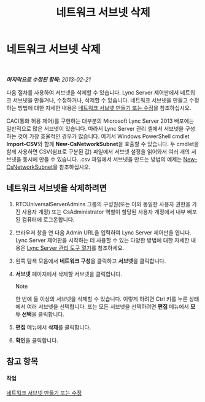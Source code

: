 ﻿---
title: 네트워크 서브넷 삭제
TOCTitle: 네트워크 서브넷 삭제
ms:assetid: c1850f38-40a3-48c9-b6f1-f181c5e63b6b
ms:mtpsurl: https://technet.microsoft.com/ko-kr/library/JJ721873(v=OCS.15)
ms:contentKeyID: 49885964
ms.date: 08/24/2015
mtps_version: v=OCS.15
ms.translationtype: HT
---

# 네트워크 서브넷 삭제

 

_**마지막으로 수정된 항목:** 2013-02-21_

다음 절차를 사용하여 서브넷을 삭제할 수 있습니다. Lync Server 제어판에서 네트워크 서브넷을 만들거나, 수정하거나, 삭제할 수 있습니다. 네트워크 서브넷을 만들고 수정하는 방법에 대한 자세한 내용은 [네트워크 서브넷 만들기 또는 수정](lync-server-2013-create-or-modify-network-subnets.md)을 참조하십시오.

CAC(통화 허용 제어)를 구현하는 대부분의 Microsoft Lync Server 2013 배포에는 일반적으로 많은 서브넷이 있습니다. 따라서 Lync Server 관리 셸에서 서브넷을 구성하는 것이 가장 효율적인 경우가 많습니다. 여기서 Windows PowerShell cmdlet **Import-CSV**와 함께 **New-CsNetworkSubnet**을 호출할 수 있습니다. 두 cmdlet을 함께 사용하면 CSV(쉼표로 구분된 값) 파일에서 서브넷 설정을 읽어와서 여러 개의 서브넷을 동시에 만들 수 있습니다. .csv 파일에서 서브넷을 만드는 방법의 예제는 [New-CsNetworkSubnet](https://docs.microsoft.com/en-us/powershell/module/skype/New-CsNetworkSubnet)을 참조하십시오.

## 네트워크 서브넷을 삭제하려면

1.  RTCUniversalServerAdmins 그룹의 구성원(또는 이와 동일한 사용자 권한을 가진 사용자 계정) 또는 CsAdministrator 역할이 할당된 사용자 계정에서 내부 배포된 컴퓨터에 로그온합니다.

2.  브라우저 창을 연 다음 Admin URL을 입력하여 Lync Server 제어판을 엽니다. Lync Server 제어판을 시작하는 데 사용할 수 있는 다양한 방법에 대한 자세한 내용은 [Lync Server 관리 도구 열기](lync-server-2013-open-lync-server-administrative-tools.md)를 참조하세요.

3.  왼쪽 탐색 모음에서 **네트워크 구성**을 클릭하고 **서브넷**을 클릭합니다.

4.  **서브넷** 페이지에서 삭제할 서브넷을 클릭합니다.
    

    > [!NOTE]
    > 한 번에 둘 이상의 서브넷을 삭제할 수 있습니다. 이렇게 하려면 Ctrl 키를 누른 상태에서 여러 서브넷을 선택합니다. 또는 모든 서브넷을 선택하려면 <STRONG>편집</STRONG> 메뉴에서 <STRONG>모두 선택</STRONG>을 클릭합니다.



5.  **편집** 메뉴에서 **삭제**를 클릭합니다.

6.  **확인**을 클릭합니다.

## 참고 항목

#### 작업

[네트워크 서브넷 만들기 또는 수정](lync-server-2013-create-or-modify-network-subnets.md)

